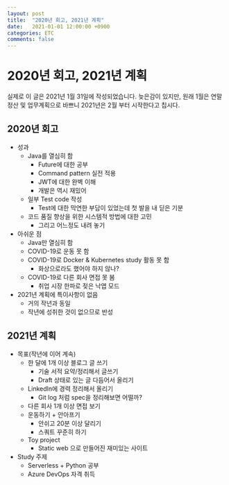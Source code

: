 ```yaml
---
layout: post
title:  "2020년 회고, 2021년 계획"
date:   2021-01-01 12:00:00 +0900
categories: ETC
comments: false
---
```

# 2020년 회고, 2021년 계획
실제로 이 글은 2021년 1월 31일에 작성되었습니다. 늦은감이 있지만, 원래 1월은 연말정산 및 업무계획으로 바쁘니 2021년은 2월 부터 시작한다고 칩시다.  

## 2020년 회고
  * 성과
    + Java를 열심히 함
      - Future에 대한 공부
      - Command pattern 실전 적용
      - JWT에 대한 완벽 이해
      - 개발은 역시 재밌어
    + 일부 Test code 작성
      - Test에 대한 막연한 부담이 있었는데 첫 발을 내 딛은 기분
    + 코드 품질 향상을 위한 시스템적 방법에 대한 고민
      - 그리고 어느정도 내려 놓기
  * 아쉬운 점
    + Java만 열심히 함
    + COVID-19로 운동 못 함
    + COVID-19로 Docker & Kubernetes study 활동 못 함
      - 화상으로라도 했어야 하지 않나?
    + COVID-19로 다른 회사 면접 못 봄
      - 취업 시장 한파로 젖은 낙엽 모드
  * 2021년 계획에 특이사항이 없음
    + 거의 작년과 동일
    + 작년에 성취한 것이 없으므로 반성
      
## 2021년 계획
  * 목표(작년에 이어 계속)
    + 한 달에 1개 이상 블로그 글 쓰기
      - 기술 서적 요약/정리해서 글쓰기
      - Draft 상태로 있는 글 다듬어서 올리기
    + LinkedIn에 경력 정리해서 올리기
      - Git log 처럼 spec을 정리해보면 어떨까?
    + 다른 회사 1개 이상 면접 보기
    + 운동하기 + 안아프기
      - 안쉬고 20분 이상 달리기
      - 스쿼트 꾸준히 하기
    + Toy project
      - Static web 으로 만들어진 재미있는 사이트
  * Study 주제
    + Serverless + Python 공부
    + Azure DevOps 자격 취득
